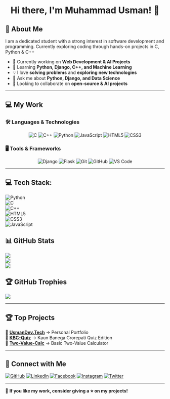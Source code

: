 <h1 align="center">Hi there, I'm Muhammad Usman! 👋</h1>

## 🚀 About Me  
I am a dedicated student with a strong interest in software development and programming. Currently exploring coding through hands-on projects in C, Python & C++

- 🔭 Currently working on **Web Development & AI Projects**  
- 🌱 Learning **Python, Django, C++, and Machine Learning**  
- 💡 I love **solving problems** and **exploring new technologies**  
- 💬 Ask me about **Python, Django, and Data Science**  
- 👯 Looking to collaborate on **open-source & AI projects**  

---

## 💻 My Work  

### 🛠️ Languages & Technologies  

<p align="center">
  <img src="https://img.shields.io/badge/C-%2300599C.svg?style=for-the-badge&logo=c&logoColor=white" alt="C">
  <img src="https://img.shields.io/badge/C++-%2300599C.svg?style=for-the-badge&logo=c%2B%2B&logoColor=white" alt="C++">
  <img src="https://img.shields.io/badge/Python-%233776AB.svg?style=for-the-badge&logo=python&logoColor=white" alt="Python">
  <img src="https://img.shields.io/badge/JavaScript-%23F7DF1E.svg?style=for-the-badge&logo=javascript&logoColor=black" alt="JavaScript">
  <img src="https://img.shields.io/badge/HTML5-%23E34F26.svg?style=for-the-badge&logo=html5&logoColor=white" alt="HTML5">
  <img src="https://img.shields.io/badge/CSS3-%231572B6.svg?style=for-the-badge&logo=css3&logoColor=white" alt="CSS3">
</p>

### 🖥️ Tools & Frameworks  

<p align="center">
  <img src="https://img.shields.io/badge/Django-%23092E20.svg?style=for-the-badge&logo=django&logoColor=white" alt="Django">
  <img src="https://img.shields.io/badge/Flask-%23000000.svg?style=for-the-badge&logo=flask&logoColor=white" alt="Flask">
  <img src="https://img.shields.io/badge/Git-%23F05032.svg?style=for-the-badge&logo=git&logoColor=white" alt="Git">
  <img src="https://img.shields.io/badge/GitHub-%23121011.svg?style=for-the-badge&logo=github&logoColor=white" alt="GitHub">
  <img src="https://img.shields.io/badge/VS%20Code-%23007ACC.svg?style=for-the-badge&logo=visual-studio-code&logoColor=white" alt="VS Code">
</p>

---

## 💻 Tech Stack:  
![Python](https://img.shields.io/badge/python-3670A0?style=flat&logo=python&logoColor=ffdd54)<br>
![C](https://img.shields.io/badge/c-%2300599C.svg?style=flat&logo=c&logoColor=white)    
![C++](https://img.shields.io/badge/C%2B%2B-%2300599C.svg?style=flat&logo=c%2B%2B&logoColor=white)  
![HTML5](https://img.shields.io/badge/html5-%23E34F26.svg?style=flat&logo=html5&logoColor=white)  
![CSS3](https://img.shields.io/badge/css3-%231572B6.svg?style=flat&logo=css3&logoColor=white)  
![JavaScript](https://img.shields.io/badge/javascript-%23323330.svg?style=flat&logo=javascript&logoColor=%23F7DF1E)  

## 📊 GitHub Stats  
![](https://github-readme-stats.vercel.app/api?username=muhammad-usman-py&theme=default&hide_border=false&include_all_commits=false&count_private=true)  
![](https://github-readme-streak-stats.herokuapp.com/?user=muhammad-usman-py&theme=default&hide_border=false)  
![](https://github-readme-stats.vercel.app/api/top-langs/?username=muhammad-usman-py&theme=default&hide_border=false&layout=compact)

## 🏆 GitHub Trophies  
![](https://github-profile-trophy.vercel.app/?username=muhammad-usman-py&theme=onedark&no-frame=false&no-bg=true&margin-w=4)


---

## 🏆 Top Projects  
🔹 **[UsmanDev.Tech](https://muhammad-usman-py.github.io/usmandev.tech/)** → Personal Portfolio  
🔹 **[KBC-Quiz](https://github.com/muhammad-usman-py/Kaun-Banega-Crorepati-Quiz-Edition)** → Kaun Banega Crorepati Quiz Edition   
🔹 **[Two-Value-Calc](https://github.com/muhammad-usman-py/Basic-Two-Value-Calculator)** → Basic Two-Value Calculator

---

## 🔗 Connect with Me  
[![GitHub](https://img.shields.io/badge/GitHub-000?style=for-the-badge&logo=github)](https://github.com/muhammad-usman-py)
[![LinkedIn](https://img.shields.io/badge/LinkedIn-0A66C2?style=for-the-badge&logo=linkedin&logoColor=white)](https://www.linkedin.com/in/muhammad-usman-py/)
[![Facebook](https://img.shields.io/badge/Facebook-1877F2?style=for-the-badge&logo=facebook&logoColor=white)](https://web.facebook.com/muhammad.usman.py/)
[![Instagram](https://img.shields.io/badge/Instagram-E4405F?style=for-the-badge&logo=instagram&logoColor=white)](https://www.instagram.com/muhammad-usman-py/)
[![Twitter](https://img.shields.io/badge/Twitter-1DA1F2?style=for-the-badge&logo=twitter&logoColor=white)](https://x.com/usjutt07)


---

🌟 **If you like my work, consider giving a ⭐ on my projects!**  
